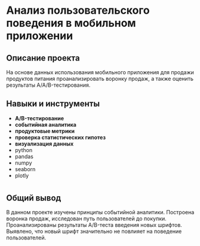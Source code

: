 # Анализ пользовательского поведения в мобильном приложении



## Описание проекта

На основе данных использования мобильного приложения для продажи продуктов питания проанализировать воронку продаж, а также оценить результаты A/A/B-тестирования.

## Навыки и инструменты

- **A/B-тестирование**
- **событийная аналитика**
- **продуктовые метрики**
- **проверка статистических гипотез**
- **визуализация данных**
- python
- pandas
- numpy
- seaborn
- plotly


#

## Общий вывод

В данном проекте изучены принципы событийной аналитики. Построена воронка продаж, исследован путь пользователей до покупки. Проанализированы
результаты A/B-теста введения новых шрифтов. Выявлено, что новый шрифт значительно не повлияет на поведение пользователей.

